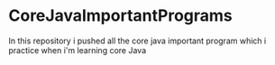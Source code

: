 # CoreJavaImportantPrograms

In this repository i pushed all the core java important program which i practice when i'm learning core Java 
